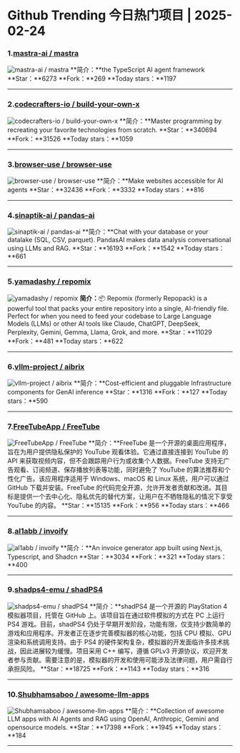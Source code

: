 # Github Trending 今日热门项目 | 2025-02-24
### 1.[mastra-ai / mastra](https://github.com/mastra-ai/mastra)

![mastra-ai / mastra](https://opengraph.githubassets.com/9c197f03e82ce77f8ca089e30c49e74997533c41fd8b3b430ba8baf80c0a90b6/mastra-ai/mastra)
**简介：**the TypeScript AI agent framework
**Star：**6273
**Fork：**269
**Today stars：**1197

---

### 2.[codecrafters-io / build-your-own-x](https://github.com/codecrafters-io/build-your-own-x)

![codecrafters-io / build-your-own-x](https://opengraph.githubassets.com/9162fa880e1a690122de9b9ec05887c5f907c8bad78ebc6812e909539908c586/codecrafters-io/build-your-own-x)
**简介：**Master programming by recreating your favorite technologies from scratch.
**Star：**340694
**Fork：**31526
**Today stars：**1059

---

### 3.[browser-use / browser-use](https://github.com/browser-use/browser-use)

![browser-use / browser-use](https://opengraph.githubassets.com/2813b2e0ac2e25579d0b3ec08c50c6bf3f80d08c0a5aacae0a34cc6ee5f3a1cf/browser-use/browser-use)
**简介：**Make websites accessible for AI agents
**Star：**32436
**Fork：**3332
**Today stars：**816

---

### 4.[sinaptik-ai / pandas-ai](https://github.com/sinaptik-ai/pandas-ai)

![sinaptik-ai / pandas-ai](https://opengraph.githubassets.com/83f1065135b5fcd9ba1d20ecb737bb54bc267aad5873f7ba8a470d2ea08d1b5c/sinaptik-ai/pandas-ai)
**简介：**Chat with your database or your datalake (SQL, CSV, parquet). PandasAI makes data analysis conversational using LLMs and RAG.
**Star：**16193
**Fork：**1542
**Today stars：**661

---

### 5.[yamadashy / repomix](https://github.com/yamadashy/repomix)

![yamadashy / repomix](https://opengraph.githubassets.com/04448873255197f561b512cca69ce903d19e2491520a289214c7ce31163675bb/yamadashy/repomix)
**简介：**📦 Repomix (formerly Repopack) is a powerful tool that packs your entire repository into a single, AI-friendly file. Perfect for when you need to feed your codebase to Large Language Models (LLMs) or other AI tools like Claude, ChatGPT, DeepSeek, Perplexity, Gemini, Gemma, Llama, Grok, and more.
**Star：**11029
**Fork：**481
**Today stars：**622

---

### 6.[vllm-project / aibrix](https://github.com/vllm-project/aibrix)

![vllm-project / aibrix](https://opengraph.githubassets.com/f3d3fef93c2b27696b51c170a5bd0305ebe10026dda7451311cfacab92704000/vllm-project/aibrix)
**简介：**Cost-efficient and pluggable Infrastructure components for GenAI inference
**Star：**1316
**Fork：**127
**Today stars：**590

---

### 7.[FreeTubeApp / FreeTube](https://github.com/FreeTubeApp/FreeTube)

![FreeTubeApp / FreeTube](https://opengraph.githubassets.com/a20398bfed113275db3cb49f0976e075c8d2dbb3f9f34cd157bfb9133c7ba4e0/FreeTubeApp/FreeTube)
**简介：**FreeTube 是一个开源的桌面应用程序，旨在为用户提供隐私保护的 YouTube 观看体验。它通过直接连接到 YouTube 的 API 来获取视频内容，但不会跟踪用户行为或收集个人数据。FreeTube 支持无广告观看、订阅频道、保存播放列表等功能，同时避免了 YouTube 的算法推荐和个性化广告。该应用程序适用于 Windows、macOS 和 Linux 系统，用户可以通过 GitHub 下载并安装。FreeTube 的代码完全开源，允许开发者贡献和改进。其目标是提供一个去中心化、隐私优先的替代方案，让用户在不牺牲隐私的情况下享受 YouTube 的内容。
**Star：**15135
**Fork：**956
**Today stars：**466

---

### 8.[al1abb / invoify](https://github.com/al1abb/invoify)

![al1abb / invoify](https://repository-images.githubusercontent.com/692813598/bb3125e0-c32b-4b65-b62a-84d30def54ac)
**简介：**An invoice generator app built using Next.js, Typescript, and Shadcn
**Star：**3034
**Fork：**321
**Today stars：**400

---

### 9.[shadps4-emu / shadPS4](https://github.com/shadps4-emu/shadPS4)

![shadps4-emu / shadPS4](https://opengraph.githubassets.com/d4ec3b28dc7f86677b6532800d2644c8cba223fc0449c57e197dcf520b7d5604/shadps4-emu/shadPS4)
**简介：**shadPS4 是一个开源的 PlayStation 4 模拟器项目，托管在 GitHub 上。该项目旨在通过软件模拟的方式在 PC 上运行 PS4 游戏。目前，shadPS4 仍处于早期开发阶段，功能有限，仅支持少数简单的游戏和应用程序。开发者正在逐步完善模拟器的核心功能，包括 CPU 模拟、GPU 渲染和系统调用支持。由于 PS4 的硬件架构复杂，模拟器的开发面临许多技术挑战，因此进展较为缓慢。项目采用 C++ 编写，遵循 GPLv3 开源协议，欢迎开发者参与贡献。需要注意的是，模拟器的开发和使用可能涉及法律问题，用户需自行承担风险。
**Star：**18725
**Fork：**1143
**Today stars：**316

---

### 10.[Shubhamsaboo / awesome-llm-apps](https://github.com/Shubhamsaboo/awesome-llm-apps)

![Shubhamsaboo / awesome-llm-apps](https://opengraph.githubassets.com/2d42bd50bffb2a8291b52e356efaa4bd6f6f417d3fc883574a80e5c45c2f5bca/Shubhamsaboo/awesome-llm-apps)
**简介：**Collection of awesome LLM apps with AI Agents and RAG using OpenAI, Anthropic, Gemini and opensource models.
**Star：**17398
**Fork：**1945
**Today stars：**184

---

